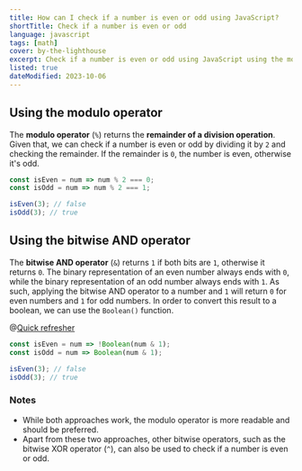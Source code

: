 ```yaml
---
title: How can I check if a number is even or odd using JavaScript?
shortTitle: Check if a number is even or odd
language: javascript
tags: [math]
cover: by-the-lighthouse
excerpt: Check if a number is even or odd using JavaScript using the modulo operator or bitwise AND operator.
listed: true
dateModified: 2023-10-06
---
```


## Using the modulo operator

The **modulo operator** (`%`) returns the **remainder of a division operation**. Given that, we can check if a number is even or odd by dividing it by `2` and checking the remainder. If the remainder is `0`, the number is even, otherwise it's odd.

```js
const isEven = num => num % 2 === 0;
const isOdd = num => num % 2 === 1;

isEven(3); // false
isOdd(3); // true
```

## Using the bitwise AND operator

The **bitwise AND operator** (`&`) returns `1` if both bits are `1`, otherwise it returns `0`. The binary representation of an even number always ends with `0`, while the binary representation of an odd number always ends with `1`. As such, applying the bitwise AND operator to a number and `1` will return `0` for even numbers and `1` for odd numbers. In order to convert this result to a boolean, we can use the `Boolean()` function.

@[Quick refresher](/js/s/boolean-function)

```js
const isEven = num => !Boolean(num & 1);
const isOdd = num => Boolean(num & 1);

isEven(3); // false
isOdd(3); // true
```

### Notes

- While both approaches work, the modulo operator is more readable and should be preferred.
- Apart from these two approaches, other bitwise operators, such as the bitwise XOR operator (`^`), can also be used to check if a number is even or odd.
